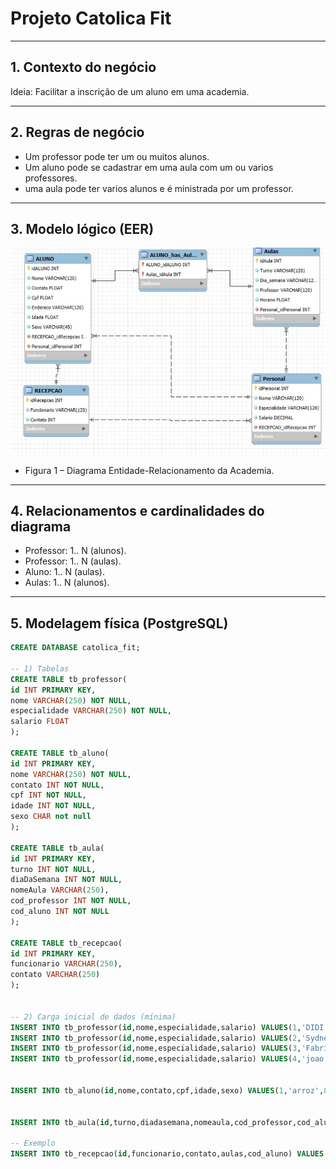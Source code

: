 # Projeto Catolica Fit
---

## 1. Contexto do negócio
Ideia: Facilitar a inscrição  de um aluno em uma academia.

---

## 2. Regras de negócio
- Um professor pode ter um ou muitos alunos.
- Um aluno pode se cadastrar em uma aula com um ou varios professores.
- uma aula pode ter varios alunos e é ministrada por um professor.
---

## 3. Modelo lógico (EER)
![Diagrama do Modelo Lógico](public/image.png)

- Figura 1 – Diagrama Entidade-Relacionamento da Academia.
---

## 4. Relacionamentos e cardinalidades do diagrama

- Professor:  1.. N (alunos).
- Professor: 1.. N (aulas).
- Aluno: 1.. N (aulas).
- Aulas: 1.. N (alunos).
---

## 5. Modelagem física (PostgreSQL)
```SQL
CREATE DATABASE catolica_fit;

-- 1) Tabelas
CREATE TABLE tb_professor(
id INT PRIMARY KEY,
nome VARCHAR(250) NOT NULL,
especialidade VARCHAR(250) NOT NULL,
salario FLOAT
);

CREATE TABLE tb_aluno(
id INT PRIMARY KEY,
nome VARCHAR(250) NOT NULL,
contato INT NOT NULL,
cpf INT NOT NULL,
idade INT NOT NULL,
sexo CHAR not null
);

CREATE TABLE tb_aula(
id INT PRIMARY KEY,
turno INT NOT NULL,
diaDaSemana INT NOT NULL,
nomeAula VARCHAR(250),
cod_professor INT NOT NULL,
cod_aluno INT NOT NULL
);

CREATE TABLE tb_recepcao(
id INT PRIMARY KEY,
funcionario VARCHAR(250),
contato VARCHAR(250)
);


-- 2) Carga inicial de dados (mínima)
INSERT INTO tb_professor(id,nome,especialidade,salario) VALUES(1,'DIDI','MUSCULACAO',2000);
INSERT INTO tb_professor(id,nome,especialidade,salario) VALUES(2,'Sydney','Danca',10000);
INSERT INTO tb_professor(id,nome,especialidade,salario) VALUES(3,'Fabricio','natacao',7000);
INSERT INTO tb_professor(id,nome,especialidade,salario) VALUES(4,'joao','crossfit',5000);


INSERT INTO tb_aluno(id,nome,contato,cpf,idade,sexo) VALUES(1,'arroz',83-0000000,1982773827-90,20,'M');


INSERT INTO tb_aula(id,turno,diadasemana,nomeaula,cod_professor,cod_aluno) VALUES (1,'noite','quarta-feira','musculacao',1,1);

-- Exemplo
INSERT INTO tb_recepcao(id,funcionario,contato,aulas,cod_aluno) VALUES (1,'julia',830000000,'muculacao',1);

```